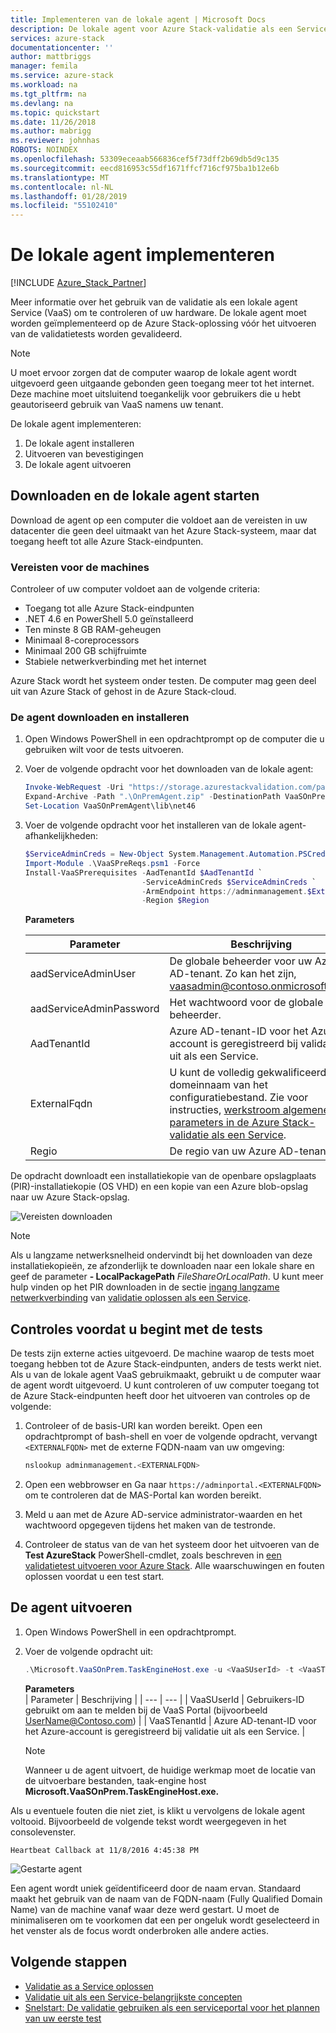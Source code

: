 ```yaml
---
title: Implementeren van de lokale agent | Microsoft Docs
description: De lokale agent voor Azure Stack-validatie als een Service implementeren.
services: azure-stack
documentationcenter: ''
author: mattbriggs
manager: femila
ms.service: azure-stack
ms.workload: na
ms.tgt_pltfrm: na
ms.devlang: na
ms.topic: quickstart
ms.date: 11/26/2018
ms.author: mabrigg
ms.reviewer: johnhas
ROBOTS: NOINDEX
ms.openlocfilehash: 53309eceaab566836cef5f73dff2b69db5d9c135
ms.sourcegitcommit: eecd816953c55df1671ffcf716cf975ba1b12e6b
ms.translationtype: MT
ms.contentlocale: nl-NL
ms.lasthandoff: 01/28/2019
ms.locfileid: "55102410"
---
```

# <a name="deploy-the-local-agent"></a>De lokale agent implementeren

[!INCLUDE [Azure_Stack_Partner](./includes/azure-stack-partner-appliesto.md)]

Meer informatie over het gebruik van de validatie als een lokale agent Service (VaaS) om te controleren of uw hardware. De lokale agent moet worden geïmplementeerd op de Azure Stack-oplossing vóór het uitvoeren van de validatietests worden gevalideerd.

> [!Note]  
> U moet ervoor zorgen dat de computer waarop de lokale agent wordt uitgevoerd geen uitgaande gebonden geen toegang meer tot het internet. Deze machine moet uitsluitend toegankelijk voor gebruikers die u hebt geautoriseerd gebruik van VaaS namens uw tenant.

De lokale agent implementeren:

1. De lokale agent installeren
2. Uitvoeren van bevestigingen
3. De lokale agent uitvoeren

## <a name="download-and-start-the-local-agent"></a>Downloaden en de lokale agent starten

Download de agent op een computer die voldoet aan de vereisten in uw datacenter die geen deel uitmaakt van het Azure Stack-systeem, maar dat toegang heeft tot alle Azure Stack-eindpunten.

### <a name="machine-prerequisites"></a>Vereisten voor de machines

Controleer of uw computer voldoet aan de volgende criteria:

- Toegang tot alle Azure Stack-eindpunten
- .NET 4.6 en PowerShell 5.0 geïnstalleerd
- Ten minste 8 GB RAM-geheugen
- Minimaal 8-coreprocessors
- Minimaal 200 GB schijfruimte
- Stabiele netwerkverbinding met het internet

Azure Stack wordt het systeem onder testen. De computer mag geen deel uit van Azure Stack of gehost in de Azure Stack-cloud.

### <a name="download-and-install-the-agent"></a>De agent downloaden en installeren

1. Open Windows PowerShell in een opdrachtprompt op de computer die u gebruiken wilt voor de tests uitvoeren.
2. Voer de volgende opdracht voor het downloaden van de lokale agent:

    ```PowerShell
    Invoke-WebRequest -Uri "https://storage.azurestackvalidation.com/packages/Microsoft.VaaSOnPrem.TaskEngineHost.latest.nupkg" -outfile "OnPremAgent.zip"
    Expand-Archive -Path ".\OnPremAgent.zip" -DestinationPath VaaSOnPremAgent -Force
    Set-Location VaaSOnPremAgent\lib\net46
    ```

3. Voer de volgende opdracht voor het installeren van de lokale agent-afhankelijkheden:

    ```PowerShell
    $ServiceAdminCreds = New-Object System.Management.Automation.PSCredential "<aadServiceAdminUser>", (ConvertTo-SecureString "<aadServiceAdminPassword>" -AsPlainText -Force)
    Import-Module .\VaaSPreReqs.psm1 -Force
    Install-VaaSPrerequisites -AadTenantId $AadTenantId `
                              -ServiceAdminCreds $ServiceAdminCreds `
                              -ArmEndpoint https://adminmanagement.$ExternalFqdn `
                              -Region $Region
    ```

    **Parameters**

    | Parameter | Beschrijving |
    | --- | --- |
    | aadServiceAdminUser | De globale beheerder voor uw Azure AD-tenant. Zo kan het zijn, vaasadmin@contoso.onmicrosoft.com. |
    | aadServiceAdminPassword | Het wachtwoord voor de globale beheerder. |
    | AadTenantId | Azure AD-tenant-ID voor het Azure-account is geregistreerd bij validatie uit als een Service. |
    | ExternalFqdn | U kunt de volledig gekwalificeerde domeinnaam van het configuratiebestand. Zie voor instructies, [werkstroom algemene parameters in de Azure Stack-validatie als een Service](azure-stack-vaas-parameters.md). |
    | Regio | De regio van uw Azure AD-tenant. |

De opdracht downloadt een installatiekopie van de openbare opslagplaats (PIR)-installatiekopie (OS VHD) en een kopie van een Azure blob-opslag naar uw Azure Stack-opslag.

![Vereisten downloaden](media/installingprereqs.png)

> [!Note]
> Als u langzame netwerksnelheid ondervindt bij het downloaden van deze installatiekopieën, ze afzonderlijk te downloaden naar een lokale share en geef de parameter **- LocalPackagePath** *FileShareOrLocalPath*. U kunt meer hulp vinden op het PIR downloaden in de sectie [ingang langzame netwerkverbinding](azure-stack-vaas-troubleshoot.md#handle-slow-network-connectivity) van [validatie oplossen als een Service](azure-stack-vaas-troubleshoot.md).

## <a name="checks-before-starting-the-tests"></a>Controles voordat u begint met de tests

De tests zijn externe acties uitgevoerd. De machine waarop de tests moet toegang hebben tot de Azure Stack-eindpunten, anders de tests werkt niet. Als u van de lokale agent VaaS gebruikmaakt, gebruikt u de computer waar de agent wordt uitgevoerd. U kunt controleren of uw computer toegang tot de Azure Stack-eindpunten heeft door het uitvoeren van controles op de volgende:

1. Controleer of de basis-URI kan worden bereikt. Open een opdrachtprompt of bash-shell en voer de volgende opdracht, vervangt `<EXTERNALFQDN>` met de externe FQDN-naam van uw omgeving:

    ```bash
    nslookup adminmanagement.<EXTERNALFQDN>
    ```

2. Open een webbrowser en Ga naar `https://adminportal.<EXTERNALFQDN>` om te controleren dat de MAS-Portal kan worden bereikt.

3. Meld u aan met de Azure AD-service administrator-waarden en het wachtwoord opgegeven tijdens het maken van de testronde.

4. Controleer de status van de van het systeem door het uitvoeren van de **Test AzureStack** PowerShell-cmdlet, zoals beschreven in [een validatietest uitvoeren voor Azure Stack](https://docs.microsoft.com/azure/azure-stack/azure-stack-diagnostic-test). Alle waarschuwingen en fouten oplossen voordat u een test start.

## <a name="run-the-agent"></a>De agent uitvoeren

1. Open Windows PowerShell in een opdrachtprompt.

2. Voer de volgende opdracht uit:

    ```PowerShell
    .\Microsoft.VaaSOnPrem.TaskEngineHost.exe -u <VaaSUserId> -t <VaaSTenantId>
    ```

      **Parameters**  
    | Parameter | Beschrijving |
    | --- | --- |
    | VaaSUserId | Gebruikers-ID gebruikt om aan te melden bij de VaaS Portal (bijvoorbeeld UserName@Contoso.com) |
    | VaaSTenantId | Azure AD-tenant-ID voor het Azure-account is geregistreerd bij validatie uit als een Service. |

    > [!Note]  
    > Wanneer u de agent uitvoert, de huidige werkmap moet de locatie van de uitvoerbare bestanden, taak-engine host **Microsoft.VaaSOnPrem.TaskEngineHost.exe.**

Als u eventuele fouten die niet ziet, is klikt u vervolgens de lokale agent voltooid. Bijvoorbeeld de volgende tekst wordt weergegeven in het consolevenster.

`Heartbeat Callback at 11/8/2016 4:45:38 PM`

![Gestarte agent](media/startedagent.png)

Een agent wordt uniek geïdentificeerd door de naam ervan. Standaard maakt het gebruik van de naam van de FQDN-naam (Fully Qualified Domain Name) van de machine vanaf waar deze werd gestart. U moet de minimaliseren om te voorkomen dat een per ongeluk wordt geselecteerd in het venster als de focus wordt onderbroken alle andere acties.

## <a name="next-steps"></a>Volgende stappen

- [Validatie as a Service oplossen](azure-stack-vaas-troubleshoot.md)
- [Validatie uit als een Service-belangrijkste concepten](azure-stack-vaas-key-concepts.md)
- [Snelstart: De validatie gebruiken als een serviceportal voor het plannen van uw eerste test](azure-stack-vaas-schedule-test-pass.md)